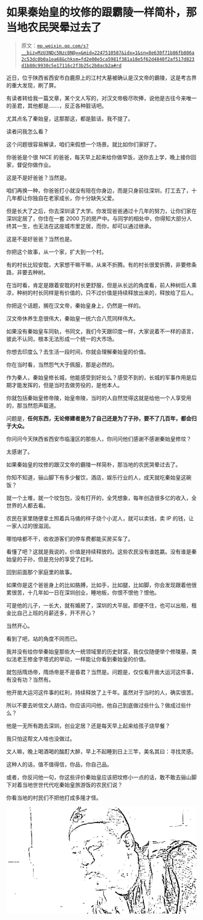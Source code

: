 # 如果秦始皇的坟修的跟霸陵一样简朴，那当地农民哭晕过去了

> 原文：[`mp.weixin.qq.com/s?__biz=MzU3NDc5Nzc0NQ==&mid=2247510587&idx=1&sn=8e630f71b86fb806a2c53dc0b0a1ea68&chksm=fd2e08e5ca5981f381a18e5f62d4840f2af517d823d1b80c9930c5e17116c2f3b25c2b8acb2a#rd`](http://mp.weixin.qq.com/s?__biz=MzU3NDc5Nzc0NQ==&mid=2247510587&idx=1&sn=8e630f71b86fb806a2c53dc0b0a1ea68&chksm=fd2e08e5ca5981f381a18e5f62d4840f2af517d823d1b80c9930c5e17116c2f3b25c2b8acb2a#rd)

近日，位于陕西省西安市白鹿原上的江村大墓被确认是汉文帝的霸陵，这是考古界的重大发现，刷了屏。 

有读者转给我一篇文章，某个文人写的，对汉文帝极尽吹捧，说他是古往今来唯一的圣君，其他都是.......，反正各种脏话吧。

尤其点名了秦始皇，这那那这，都是脏话，我不提了。 

读者问我怎么看？ 

这个问题很容易解读，咱们来假想一个场景。就比如你们家好了。 

你爸爸是个很 NICE 的爸爸，每天早上起来给你做早饭，送你去上学，晚上接你回家，督促你做作业。 

这是不是好爸爸？当然是。

咱们再换一种，你爸爸打小就没有陪在你身边，而是只身前往深圳，打工去了，十几年都让你独自在老家成长，你十分缺失父爱。 

但是长大了之后，你去深圳读了大学。你发现爸爸通过十几年的努力，让你们家在深圳定居了，你住在一套 2000 万的房产中。与同学的相处中，你得知大部分人终其一生，也无法在这座城市里定居，而你，却可以通过继承。

这是不是好爸爸？当然也是。

你把这个故事，从一个家，扩大到一个村。 

有的村长比较安耽，大家想干嘛干嘛，从来不折腾。有的村长很爱折腾，非要修条路，非要去种树。

在当时看，肯定是跟着安耽的村长更舒服，但是从长远的角度看，前人种树后人乘凉，种树的村长同样是有价值的，只不过价值是持续释放出来的，释放给了后人。

你把这个话题，搁在汉文帝，秦始皇身上，仍然是一样的。 

汉文帝休养生息很伟大，秦始皇一统六合八荒同样伟大。

如果没有秦始皇车同轨，书同文，我们今天跟印度一样，大家说着不一样的语言，彼此不认同，根本无法形成一个统一的大市场。 

你想去印度么？去生活一段时间，你就会理解秦始皇的价值。

你在当时看，当然怨气大于佩服，那是必然的。 

作为秦人，秦始皇修长城，他能感受到好处么？感受不到的，长城的军事作用是后期才能发挥的，但是当时去做劳役的，是他本人。

你就包括秦始皇修帝陵，始皇帝陵，当时的人自然觉得这就是给他一个人享受用的，那当然怨声载道。 

问题是，**任何东西，无论修建者是为了自己还是为了子孙，要不了几百年，都会归于大众。** 

你问问今天陕西省西安市临潼区的那些人，你问问他们感谢不感谢秦始皇修坟？

太感谢了。

如果秦始皇的坟修的跟汉文帝的霸陵一样简朴，那当地的农民哭晕过去了。 

你知不知道，骊山脚下有多少餐饮，酒店，娱乐行业的人，成天就吃秦始皇这碗饭？

就一个土堆，就一个坟包包，没有打开的，全凭想象，每年创造很多亿的收入，全世界的人都去看。 

农民在家里随便拿土照着兵马俑的样子烧个小泥人，就可以卖钱，卖 IP 的钱，让一家人过的很滋润。 

哪怕啥都不干，收收游客们的停车费都能买房买车了。

看懂了吧？这就是我说的，价值是持续释放的。这些农民没有谁姓嬴。没有谁是秦始皇的子孙，但是充分的享受了红利。

回到前面那个家庭里的故事。 

如果你是这个爸爸身上的比如胳膊，比如手，比如腿，比如脚，你会发现跟着他很累很苦，十几年如一日在深圳创业，睡地板，你恨不恨他？恨他。

可是他的儿子，一长大，就有婚房了，深圳的大平层。即便不住，也可以出租，租金比自己上班的月薪还多，开不开心？

当然开心。

看到了吧，站的角度不同而已。

我并没有给你举秦始皇那些大一统领域里的历史财富，我仅仅随便举个修陵墓，类似法老王修金字塔式的举动，一样能让你看到秦始皇的价值。

就包括隋炀帝，隋炀帝是不是昏君？当然是。问题是，仅仅看开凿大运河这件事，有没有功？当然有。 

他开凿大运河这件事的红利，持续释放了上千年。虽然对于当时的人，确实很苦。

所以不要去听信文人胡诌，你应该问问他，他自己到底做过些什么？做成过些什么？ 

他是一无所有跑去深圳，创业定居？还是每天早上起来给孩子烧早餐？

我只怕这帮文人啥也没做过。

文人嘛，晚上喝酒喝的酩酊大醉，早上不起睡到日上三竿，美名其曰：寻找灵感。

这种人的话，值不值得信，你品，你自己品。

或者，你反问他一句，你这些评价秦始皇应该把坟修小一点的话，敢不敢去骊山脚下对着当地世世代代吃秦始皇旅游饭的农民们说？

你看当地的村民们不把他打成多隆才怪。

![](img/06625ece34f094804707f472765702aa.png)